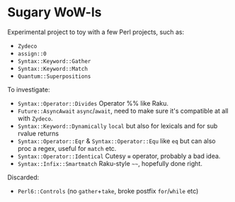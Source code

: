 # Sugary WoW-ls

Experimental project to toy with a few Perl projects, such as:
- `Zydeco`
- `assign::0`
- `Syntax::Keyword::Gather`
- `Syntax::Keyword::Match`
- `Quantum::Superpositions`

To investigate:
- `Syntax::Operator::Divides`
Operator %% like Raku.
- `Future::AsyncAwait`
`async`/`await`, need to make sure it's compatible at all with `Zydeco`.
- `Syntax::Keyword::Dynamically`
`local` but also for lexicals and for sub rvalue returns
- `Syntax::Operator::Eqr` & `Syntax::Operator::Equ`
like `eq` but can also proc a regex, useful for `match` etc.
- `Syntax::Operator::Identical`
Cutesy `≡` operator, probably a bad idea.
- `Syntax::Infix::Smartmatch`
Raku-style `~~`, hopefully done right.

Discarded:
- `Perl6::Controls`
(no `gather`+`take`, broke postfix `for`/`while` etc)
